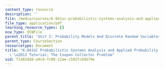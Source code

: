 ```yaml
---
content_type: resource
description: ''
file: /media/courses/6-041sc-probabilistic-systems-analysis-and-applied-probability-fall-2013/f1482ddde9cd7c0012aec592fc84b79e_MIT6_041SCF13_Ch1_Coupon_Collector_300k.pdf
file_type: application/pdf
learning_resource_types: []
ocw_type: OCWFile
parent_title: 'Unit I: Probability Models And Discrete Random Variables '
parent_type: CourseSection
resourcetype: Document
title: "6.041SC Probabilistic Systems Analysis and Applied Probability, Fall 2013Transcript\
  \ \u2013 Tutorial: The Coupon Collector Problem"
uid: f1482ddd-e9cd-7c00-12ae-c592fc84b79e
---
```

